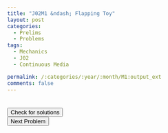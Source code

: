 ```yaml
---
title: "J02M1 &ndash; Flapping Toy"
layout: post
categories:
  - Prelims
  - Problems
tags:
  - Mechanics
  - J02
  - Continuous Media

permalink: /:categories/:year/:month/M1:output_ext
comments: false
---
```

<object data="2002J1M.pdf" type="application/pdf" width="100%" height="500"></object>

<div class='navbar'>
	<div float='left'><button onclick="window.location='T3.html'" style='visibility: hidden;'>Previous Problem</button></div>
	<div float='center'><button onclick="window.location='https://princetonprelim.com/prelim/8/'">Check for solutions</button></div>
	<div float='right'><button onclick="window.location='M2.html'" > Next Problem</button></div>
</div>

